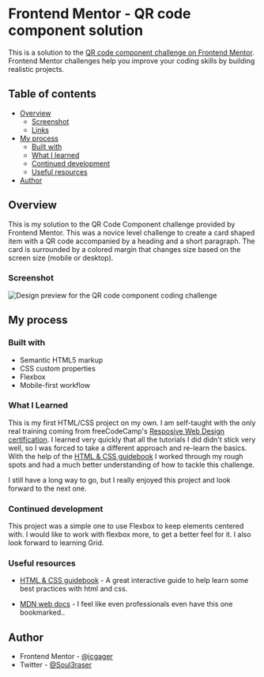 # Frontend Mentor - QR code component solution

This is a solution to the [QR code component challenge on Frontend Mentor](https://www.frontendmentor.io/challenges/qr-code-component-iux_sIO_H). Frontend Mentor challenges help you improve your coding skills by building realistic projects. 

## Table of contents
- [Overview](#overview)
  - [Screenshot](#screenshot)
  - [Links](#links)
- [My process](#my-process)
  - [Built with](#built-with)
  - [What I learned](#what-i-learned)
  - [Continued development](#continued-development)
  - [Useful resources](#useful-resources)
- [Author](#author)

## Overview

This is my solution to the QR Code Component challenge provided by Frontend Mentor.
This was a novice level challenge to create a card shaped item with a QR code accompanied by a heading and a short paragraph. The card is surrounded by a colored margin that changes size based on the screen size (mobile or desktop).

### Screenshot

![Design preview for the QR code component coding challenge](.images/qr-code-component_desktop.jpg)

## My process

### Built with

- Semantic HTML5 markup
- CSS custom properties
- Flexbox
- Mobile-first workflow

### What I Learned

This is my first HTML/CSS project on my own. I am self-taught with the only real training coming from  freeCodeCamp's [Resposive Web Design certification](https://www.freecodecamp.org/learn/2022/responsive-web-design/). I learned very quickly that all the tutorials I did didn't stick very well, so I was forced to take a different approach and re-learn the basics. With the help of the [HTML & CSS guidebook](https://htmlandcssguidebook.com/index.html) I worked through my rough spots and had a much better understanding of how to tackle this challenge.

I still have a long way to go, but I really enjoyed this project and look forward to the next one.

### Continued development

This project was a simple one to use Flexbox to keep elements centered with. I would like to work with flexbox more, to get a better feel for it. I also look forward to learning Grid. 

### Useful resources

- [HTML & CSS guidebook](https://htmlandcssguidebook.com/index.html) - A great interactive guide to help learn some best practices with html and css.

- [MDN web docs](https://developer.mozilla.org/en-US/) - I feel like even professionals even have this one bookmarked..

## Author

- Frontend Mentor - [@jcgager](https://www.frontendmentor.io/profile/jcgager)
- Twitter - [@Soul3raser](https://www.twitter.com/Soul3raser)
